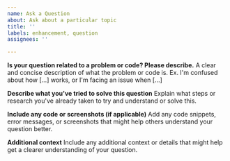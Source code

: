 ```yaml
---
name: Ask a Question
about: Ask about a particular topic
title: ''
labels: enhancement, question
assignees: ''

---
```


**Is your question related to a problem or code? Please describe.**
A clear and concise description of what the problem or code is. Ex. I'm confused about how [...] works, or I'm facing an issue when [...]

**Describe what you've tried to solve this question**
Explain what steps or research you've already taken to try and understand or solve this.

**Include any code or screenshots (if applicable)**
Add any code snippets, error messages, or screenshots that might help others understand your question better.

**Additional context**
Include any additional context or details that might help get a clearer understanding of your question.

